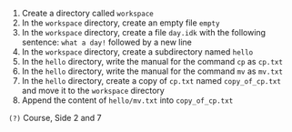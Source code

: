 1. Create a directory called `workspace`
2. In the `workspace` directory, create an empty file `empty`
3. In the `workspace` directory, create a file `day.idk` with the following sentence: `what a day!` followed by a new line
4. In the `workspace` directory, create a subdirectory named `hello`
5. In the `hello` directory, write the manual for the command `cp` as `cp.txt`
6. In the `hello` directory, write the manual for the command `mv` as `mv.txt`
7. In the `hello` directory, create a copy of `cp.txt` named `copy_of_cp.txt` and move it to the `workspace` directory
8. Append the content of `hello/mv.txt` into `copy_of_cp.txt`

`(?)` Course, Side 2 and 7
